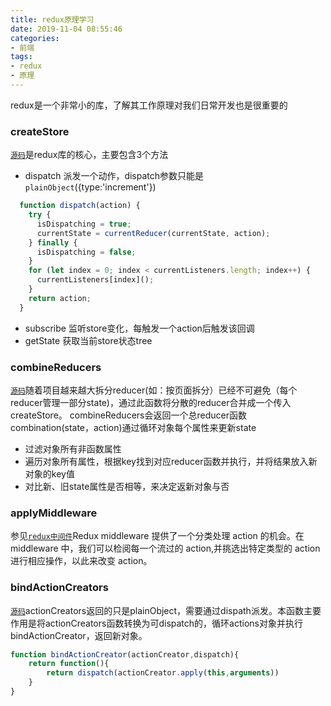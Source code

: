 ```yaml
---
title: redux原理学习
date: 2019-11-04 08:55:46
categories:
- 前端
tags:
- redux
- 原理
---
```

redux是一个非常小的库，了解其工作原理对我们日常开发也是很重要的
### createStore
[`源码`](https://github.com/luckyxutao/my-react-router-connected/blob/master/src/redux/createStore.js)是redux库的核心，主要包含3个方法
<!-- more -->
+ dispatch
派发一个动作，dispatch参数只能是`plainObject`({type:'increment'})
```javascript
  function dispatch(action) {
    try {
      isDispatching = true;
      currentState = currentReducer(currentState, action);
    } finally {
      isDispatching = false;
    }
    for (let index = 0; index < currentListeners.length; index++) {
      currentListeners[index]();
    }
    return action;
  }
```
+ subscribe
监听store变化，每触发一个action后触发该回调
+ getState
获取当前store状态tree

### combineReducers
[`源码`](https://github.com/luckyxutao/my-react-router-connected/blob/master/src/redux/bindActionCreators.js)随着项目越来越大拆分reducer(如：按页面拆分）已经不可避免（每个reducer管理一部分state)，通过此函数将分散的reducer合并成一个传入createStore。
combineReducers会返回一个总reducer函数combination(state，action)通过循环对象每个属性来更新state

+ 过滤对象所有非函数属性
+ 遍历对象所有属性，根据key找到对应reducer函数并执行，并将结果放入新对象的key值
+ 对比新、旧state属性是否相等，来决定返新对象与否

### applyMiddleware
参见[`redux中间件`](/2019/11/04/redux-3-middleware)Redux middleware 提供了一个分类处理 action 的机会。在 middleware 中，我们可以检阅每一个流过的 action,并挑选出特定类型的 action 进行相应操作，以此来改变 action。

### bindActionCreators
[`源码`](https://github.com/luckyxutao/my-react-router-connected/blob/master/src/redux/bindActionCreators.js)actionCreators返回的只是plainObject，需要通过dispath派发。本函数主要作用是将actionCreators函数转换为可dispatch的，循环actions对象并执行bindActionCreator，返回新对象。
```javascript
function bindActionCreator(actionCreator,dispatch){
    return function(){
        return dispatch(actionCreator.apply(this,arguments))
    }
}
```